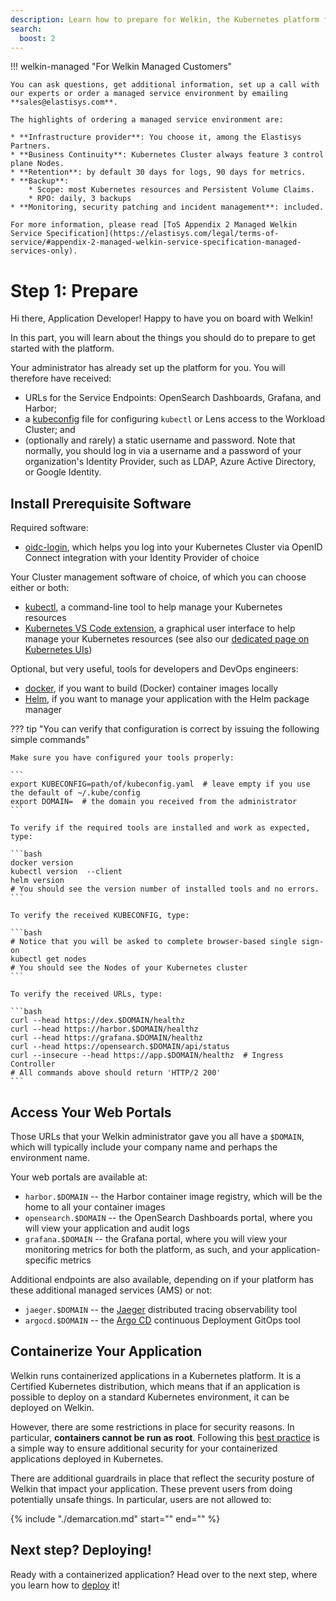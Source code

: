 ```yaml
---
description: Learn how to prepare for Welkin, the Kubernetes platform for software critical to our society
search:
  boost: 2
---
```


<!-- markdownlint-disable-file first-line-h1 -->

!!! welkin-managed "For Welkin Managed Customers"

    You can ask questions, get additional information, set up a call with our experts or order a managed service environment by emailing **sales@elastisys.com**.

    The highlights of ordering a managed service environment are:

    * **Infrastructure provider**: You choose it, among the Elastisys Partners.
    * **Business Continuity**: Kubernetes Cluster always feature 3 control plane Nodes.
    * **Retention**: by default 30 days for logs, 90 days for metrics.
    * **Backup**:
        * Scope: most Kubernetes resources and Persistent Volume Claims.
        * RPO: daily, 3 backups
    * **Monitoring, security patching and incident management**: included.

    For more information, please read [ToS Appendix 2 Managed Welkin Service Specification](https://elastisys.com/legal/terms-of-service/#appendix-2-managed-welkin-service-specification-managed-services-only).

# Step 1: Prepare

Hi there, Application Developer! Happy to have you on board with Welkin!

In this part, you will learn about the things you should do to prepare to get started with the platform.

<!--prerequisites-start-->

Your administrator has already set up the platform for you. You will therefore have received:

- URLs for the Service Endpoints: OpenSearch Dashboards, Grafana, and Harbor;
- a [kubeconfig](https://kubernetes.io/docs/concepts/configuration/organize-cluster-access-kubeconfig/) file for configuring `kubectl` or Lens access to the Workload Cluster; and
- (optionally and rarely) a static username and password. Note that normally, you should log in via a username and a password of your organization's Identity Provider, such as LDAP, Azure Active Directory, or Google Identity.

## Install Prerequisite Software

Required software:

- [oidc-login](https://github.com/int128/kubelogin), which helps you log into your Kubernetes Cluster via OpenID Connect integration with your Identity Provider of choice

Your Cluster management software of choice, of which you can choose either or both:

- [kubectl](https://kubernetes.io/docs/tasks/tools/), a command-line tool to help manage your Kubernetes resources
- [Kubernetes VS Code extension](https://code.visualstudio.com/docs/azure/kubernetes), a graphical user interface to help manage your Kubernetes resources (see also our [dedicated page on Kubernetes UIs](kubernetes-ui.md))

Optional, but very useful, tools for developers and DevOps engineers:

- [docker](https://docs.docker.com/get-docker/), if you want to build (Docker) container images locally
- [Helm](https://helm.sh/docs/intro/install/), if you want to manage your application with the Helm package manager

??? tip "You can verify that configuration is correct by issuing the following simple commands"

    Make sure you have configured your tools properly:

    ```
    export KUBECONFIG=path/of/kubeconfig.yaml  # leave empty if you use the default of ~/.kube/config
    export DOMAIN=  # the domain you received from the administrator
    ```

    To verify if the required tools are installed and work as expected, type:

    ```bash
    docker version
    kubectl version  --client
    helm version
    # You should see the version number of installed tools and no errors.
    ```

    To verify the received KUBECONFIG, type:

    ```bash
    # Notice that you will be asked to complete browser-based single sign-on
    kubectl get nodes
    # You should see the Nodes of your Kubernetes cluster
    ```

    To verify the received URLs, type:

    ```bash
    curl --head https://dex.$DOMAIN/healthz
    curl --head https://harbor.$DOMAIN/healthz
    curl --head https://grafana.$DOMAIN/healthz
    curl --head https://opensearch.$DOMAIN/api/status
    curl --insecure --head https://app.$DOMAIN/healthz  # Ingress Controller
    # All commands above should return 'HTTP/2 200'
    ```

 <!--prerequisites-end-->

## Access Your Web Portals

<!--endpoint-access-start-->

Those URLs that your Welkin administrator gave you all have a `$DOMAIN`, which will typically include your company name and perhaps the environment name.

Your web portals are available at:

- `harbor.$DOMAIN` -- the Harbor container image registry, which will be the home to all your container images
- `opensearch.$DOMAIN` -- the OpenSearch Dashboards portal, where you will view your application and audit logs
- `grafana.$DOMAIN` -- the Grafana portal, where you will view your monitoring metrics for both the platform, as such, and your application-specific metrics

Additional endpoints are also available, depending on if your platform has these additional managed services (AMS) or not:

- `jaeger.$DOMAIN` -- the [Jaeger](./additional-services/jaeger.md) distributed tracing observability tool
- `argocd.$DOMAIN` -- the [Argo CD](./additional-services/argocd.md) continuous Deployment GitOps tool

<!--endpoint-access-end-->

## Containerize Your Application

Welkin runs containerized applications in a Kubernetes platform. It is a Certified Kubernetes distribution, which means that if an application is possible to deploy on a standard Kubernetes environment, it can be deployed on Welkin.

However, there are some restrictions in place for security reasons. In particular, **containers cannot be run as root**. Following this [best practice](https://docs.docker.com/develop/develop-images/instructions/#user) is a simple way to ensure additional security for your containerized applications deployed in Kubernetes.

There are additional guardrails in place that reflect the security posture of Welkin that impact your application. These prevent users from doing potentially unsafe things. In particular, users are not allowed to:

{%
    include "./demarcation.md"
    start="<!--guardrails-start-->"
    end="<!--guardrails-end-->"
%}

## Next step? Deploying!

Ready with a containerized application? Head over to the next step, where you learn how to [deploy](deploy.md) it!

